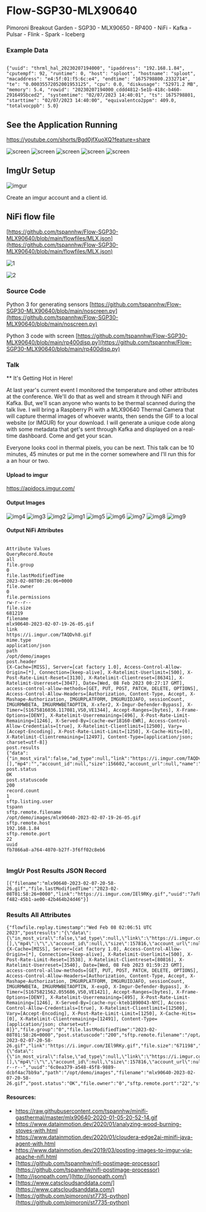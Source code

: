 # Flow-SGP30-MLX90640
Pimoroni Breakout Garden - SGP30 - MLX90650 - RP400 - NiFi - Kafka - Pulsar - Flink - Spark - Iceberg



### Example Data

```

{"uuid": "thrml_hal_20230207194000", "ipaddress": "192.168.1.84", "cputempf": 92, "runtime": 0, "host": "sploot", "hostname": "sploot", "macaddress": "e4:5f:01:f5:6c:e4", "endtime": "1675798800.2332714", "te": "0.00035572052001953125", "cpu": 0.0, "diskusage": "52971.2 MB", "memory": 5.4, "rowid": "20230207194000_cddd4812-5e1b-418c-b460-2916495bced2", "systemtime": "02/07/2023 14:40:01", "ts": 1675798801, "starttime": "02/07/2023 14:40:00", "equivalentco2ppm": 409.0, "totalvocppb": 5.0}

```

## See the Application Running

https://youtube.com/shorts/Bgd0jfXuoXQ?feature=share

![screen](https://raw.githubusercontent.com/tspannhw/Flow-SGP30-MLX90640/main/2023-02-07_12-56-52_981.jpeg)
![screen](https://raw.githubusercontent.com/tspannhw/Flow-SGP30-MLX90640/main/2023-02-07_12-56-54_589.jpeg)
![screen](https://raw.githubusercontent.com/tspannhw/Flow-SGP30-MLX90640/main/2023-02-07_12-56-58_310.jpeg)
![screen](https://raw.githubusercontent.com/tspannhw/Flow-SGP30-MLX90640/main/2023-02-07_15-49-41_193.jpeg)
![screen](https://raw.githubusercontent.com/tspannhw/Flow-SGP30-MLX90640/main/2023-02-07_15-49-46_973.jpeg)

## ImgUr Setup

![imgur](https://raw.githubusercontent.com/tspannhw/Flow-SGP30-MLX90640/main/images/imgurapi.jpg)

Create an imgur account and a client id.

## NiFi flow file

[https://github.com/tspannhw/Flow-SGP30-MLX90640/blob/main/flowfiles/MLX.json](https://github.com/tspannhw/Flow-SGP30-MLX90640/blob/main/flowfiles/MLX.json)

![1](https://raw.githubusercontent.com/tspannhw/Flow-SGP30-MLX90640/main/images/nififlow1.jpg)

![2](https://raw.githubusercontent.com/tspannhw/Flow-SGP30-MLX90640/main/images/nififlow2.jpg)


### Source Code

Python 3 for generating sensors
[https://github.com/tspannhw/Flow-SGP30-MLX90640/blob/main/noscreen.py](https://github.com/tspannhw/Flow-SGP30-MLX90640/blob/main/noscreen.py)

Python 3 code with screen
[https://github.com/tspannhw/Flow-SGP30-MLX90640/blob/main/rp400disp.py](https://github.com/tspannhw/Flow-SGP30-MLX90640/blob/main/rp400disp.py)


### Talk

** It's Getting Hot in Here!

At last year's current event I monitored the temperature and other attributes at the conference. We'll do that as well and stream it through NiFi and Kafka. But, we'll scan anyone who wants to be thermal scanned during the talk live. I will bring a Raspberry Pi with a MLX90640 Thermal Camera that will capture thermal images of whoever wants, then sends the GIF to a local website (or IMGUR) for your download. I will generate a unique code along with some metadata that get's sent through Kafka and displayed on a real-time dashboard. Come and get your scan.

Everyone looks cool in thermal pixels, you can be next. This talk can be 10 minutes, 45 minutes or put me in the corner somewhere and I'll run this for a an hour or two.


#### Upload to imgur

https://apidocs.imgur.com/


#### Output Images

![img4](https://i.imgur.com/mHBeA0Z.gif)
![img3](https://i.imgur.com/qt8NEGe.gif)
![img2](https://i.imgur.com/MIzf4kP.gif)
![img1](https://i.imgur.com/TAQDvh8.gif)
![img5](https://i.imgur.com/IEl9RKy.gif)
![img6](https://i.imgur.com/mHlyKZ3.gif)
![img7](https://i.imgur.com/40E2HgJ.gif)
![img8](https://i.imgur.com/zMQSiLU.gif)
![img9](https://i.imgur.com/jXE56Qd.gif)

#### Output NiFi Attributes

```

Attribute Values
QueryRecord.Route
all
file.group
0
file.lastModifiedTime
2023-02-08T00:26:06+0000
file.owner
0
file.permissions
rw-r--r--
file.size
681219
filename
mlx90640-2023-02-07-19-26-05.gif
link
https://i.imgur.com/TAQDvh8.gif
mime.type
application/json
path
/opt/demo/images
post.header
{X-Cache=[MISS], Server=[cat factory 1.0], Access-Control-Allow-Origin=[*], Connection=[keep-alive], X-Ratelimit-Userlimit=[500], X-Post-Rate-Limit-Reset=[3130], X-Ratelimit-Clientreset=[86341], X-Ratelimit-Userreset=[3047], Date=[Wed, 08 Feb 2023 00:27:17 GMT], access-control-allow-methods=[GET, PUT, POST, PATCH, DELETE, OPTIONS], Access-Control-Allow-Headers=[Authorization, Content-Type, Accept, X-Mashape-Authorization, IMGURPLATFORM, IMGURUIDJAFO, sessionCount, IMGURMWBETA, IMGURMWBETAOPTIN, X-xfer2, X-Imgur-Defender-Bypass], X-Timer=[S1675816036.117081,VS0,VE1344], Accept-Ranges=[bytes], X-Frame-Options=[DENY], X-Ratelimit-Userremaining=[496], X-Post-Rate-Limit-Remaining=[1246], X-Served-By=[cache-ewr18160-EWR], Access-Control-Allow-Credentials=[true], X-Ratelimit-Clientlimit=[12500], Vary=[Accept-Encoding], X-Post-Rate-Limit-Limit=[1250], X-Cache-Hits=[0], X-Ratelimit-Clientremaining=[12497], Content-Type=[application/json; charset=utf-8]}
post.results
{"data":{"in_most_viral":false,"ad_type":null,"link":"https://i.imgur.com/TAQDvh8.gif","description":null,"section":null,"title":null,"type":"image/gif","deletehash":"g","datetime":1675816037,"has_sound":false,"id":"TAQDvh8","in_gallery":false,"vote":null,"views":0,"height":320,"bandwidth":0,"is_ad":false,"nsfw":null,"ad_url":null,"hls":"","tags":[],"mp4":"","account_id":null,"size":156602,"account_url":null,"name":"","width":240,"animated":false,"favorite":false},"success":true,"status":200}
post.status
OK
post.statuscode
200
record.count
1
sftp.listing.user
tspann
sftp.remote.filename
/opt/demo/images/mlx90640-2023-02-07-19-26-05.gif
sftp.remote.host
192.168.1.84
sftp.remote.port
22
uuid
fb7866a8-a764-4070-b27f-3f6ff02c8eb6


```

### ImgUr Post Results JSON Record

```
[{"filename":"mlx90640-2023-02-07-20-58-26.gif","file.lastModifiedTime":"2023-02-08T01:58:26+0000","link":"https://i.imgur.com/IEl9RKy.gif","uuid":"7af855a4-f482-45b1-ae00-42b464b24d46"}]

```

### Results All Attributes

```
{"flowfile.replay.timestamp":"Wed Feb 08 02:06:51 UTC 2023","postresults":"{\"data\":{\"in_most_viral\":false,\"ad_type\":null,\"link\":\"https://i.imgur.com/IEl9RKy.gif\",\"description\":null,\"section\":null,\"title\":null,\"type\":\"image/gif\",\"deletehash\":\"dhash\",\"datetime\":1675821563,\"has_sound\":false,\"id\":\"IEl9RKy\",\"in_gallery\":false,\"vote\":null,\"views\":0,\"height\":320,\"bandwidth\":0,\"is_ad\":false,\"nsfw\":null,\"ad_url\":null,\"hls\":\"\",\"tags\":[],\"mp4\":\"\",\"account_id\":null,\"size\":157816,\"account_url\":null,\"name\":\"\",\"width\":240,\"animated\":false,\"favorite\":false},\"success\":true,\"status\":200}","sftp.listing.user":"tspann","post.header":"{X-Cache=[MISS], Server=[cat factory 1.0], Access-Control-Allow-Origin=[*], Connection=[keep-alive], X-Ratelimit-Userlimit=[500], X-Post-Rate-Limit-Reset=[3538], X-Ratelimit-Clientreset=[80816], X-Ratelimit-Userreset=[3540], Date=[Wed, 08 Feb 2023 01:59:23 GMT], access-control-allow-methods=[GET, PUT, POST, PATCH, DELETE, OPTIONS], Access-Control-Allow-Headers=[Authorization, Content-Type, Accept, X-Mashape-Authorization, IMGURPLATFORM, IMGURUIDJAFO, sessionCount, IMGURMWBETA, IMGURMWBETAOPTIN, X-expD, X-Imgur-Defender-Bypass], X-Timer=[S1675821562.055686,VS0,VE1421], Accept-Ranges=[bytes], X-Frame-Options=[DENY], X-Ratelimit-Userremaining=[495], X-Post-Rate-Limit-Remaining=[1246], X-Served-By=[cache-nyc-kteb1890043-NYC], Access-Control-Allow-Credentials=[true], X-Ratelimit-Clientlimit=[12500], Vary=[Accept-Encoding], X-Post-Rate-Limit-Limit=[1250], X-Cache-Hits=[0], X-Ratelimit-Clientremaining=[12491], Content-Type=[application/json; charset=utf-8]}","file.group":"0","file.lastModifiedTime":"2023-02-08T01:58:26+0000","post.statuscode":"200","sftp.remote.filename":"/opt/demo/images/mlx90640-2023-02-07-20-58-26.gif","link":"https://i.imgur.com/IEl9RKy.gif","file.size":"671198","post.results":"{\"data\":{\"in_most_viral\":false,\"ad_type\":null,\"link\":\"https://i.imgur.com/IEl9RKy.gif\",\"description\":null,\"section\":null,\"title\":null,\"type\":\"image/gif\",\"deletehash\":\"DsQ0D65paRdWnVu\",\"datetime\":1675821563,\"has_sound\":false,\"id\":\"IEl9RKy\",\"in_gallery\":false,\"vote\":null,\"views\":0,\"height\":320,\"bandwidth\":0,\"is_ad\":false,\"nsfw\":null,\"ad_url\":null,\"hls\":\"\",\"tags\":[],\"mp4\":\"\",\"account_id\":null,\"size\":157816,\"account_url\":null,\"name\":\"\",\"width\":240,\"animated\":false,\"favorite\":false},\"success\":true,\"status\":200}","flowfile.replay":"true","file.permissions":"rw-r--r--","uuid":"6c0ea379-a548-45f8-9889-dcbf4ac7bb9a","path":"/opt/demo/images","filename":"mlx90640-2023-02-07-20-58-26.gif","post.status":"OK","file.owner":"0","sftp.remote.port":"22","sftp.remote.host":"192.168.1.84"}
```

#### Resources:

* https://raw.githubusercontent.com/tspannhw/minifi-gasthermal/master/mlx90640-2020-01-05-20-52-14.gif
* https://www.datainmotion.dev/2020/01/analyzing-wood-burning-stoves-with.html
* https://www.datainmotion.dev/2020/01/cloudera-edge2ai-minifi-java-agent-with.html
* https://www.datainmotion.dev/2019/03/posting-images-to-imgur-via-apache-nifi.html
* [https://github.com/tspannhw/nifi-postimage-processor](https://github.com/tspannhw/nifi-postimage-processor)
* [http://jsonpath.com/](http://jsonpath.com/)
* [https://www.catscloudsanddata.com/](https://www.catscloudsanddata.com/)
* [https://github.com/pimoroni/st7735-python](https://github.com/pimoroni/st7735-python)
